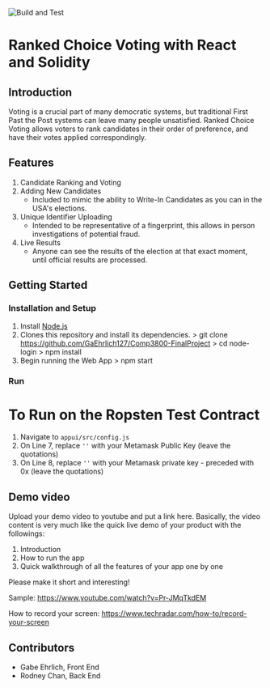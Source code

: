 ![Build and Test](https://github.com/drphamwit/SE-SampleGithubRepo/workflows/Build%20and%20Test/badge.svg)

# Ranked Choice Voting with React and Solidity

## Introduction

Voting is a crucial part of many democratic systems, but traditional First Past the Post systems can leave many people unsatisfied. Ranked Choice Voting allows voters to rank candidates in their order of preference, and have their votes applied correspondingly.

## Features
1. Candidate Ranking and Voting
2. Adding New Candidates
    * Included to mimic the ability to Write-In Candidates as you can in the USA's elections.
3. Unique Identifier Uploading
    * Intended to be representative of a fingerprint, this allows in person investigations of potential fraud.
4. Live Results
    * Anyone can see the results of the election at that exact moment, until official results are processed.

## Getting Started
### Installation and Setup
1. Install [Node.js](https://nodejs.org/)
2. Clones this repository and install its dependencies.
		> git clone https://github.com/GaEhrlich127/Comp3800-FinalProject
		> cd node-login
		> npm install
3. Begin running the Web App
        > npm start
### Run
# To Run on the Ropsten Test Contract
1. Navigate to `appui/src/config.js`
2. On Line 7, replace `''` with your Metamask Public Key (leave the quotations)
3. On Line 8, replace `''` with your Metamask private key - preceded with 0x (leave the quotations)

## Demo video

Upload your demo video to youtube and put a link here. Basically, the video content is very much like the quick live demo of your product with the followings:
1. Introduction
2. How to run the app
3. Quick walkthrough of all the features of your app one by one

Please make it short and interesting!

Sample: https://www.youtube.com/watch?v=Pr-JMqTkdEM

How to record your screen: https://www.techradar.com/how-to/record-your-screen

## Contributors

* Gabe Ehrlich, Front End
* Rodney Chan, Back End
